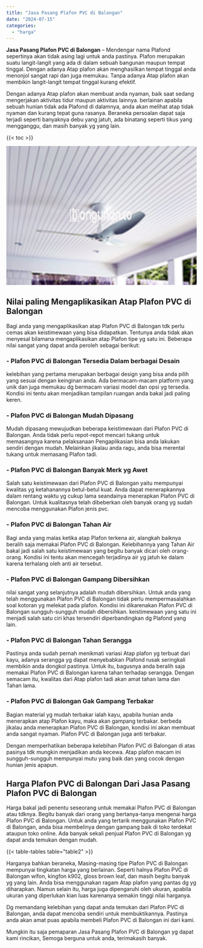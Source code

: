 ```yaml
---
title: "Jasa Pasang Plafon PVC di Balongan"
date: "2024-07-15"
categories: 
  - "harga"
---
```


**Jasa Pasang Plafon PVC di Balongan** – Mendengar nama Plafond sepertinya akan tidak asing lagi untuk anda pastinya. Plafon merupakan suatu langit-langit yang ada di dalam sebuah bangunan maupun tempat tinggal. Dengan adanya Atap plafon akan menghasilkan tempat tinggal anda menonjol sangat rapi dan juga memukau. Tanpa adanya Atap plafon akan membikin langit-langit tempat tinggal kurang efektif.

Dengan adanya Atap plafon akan membuat anda nyaman, baik saat sedang mengerjakan aktivitas tidur maupun aktivitas lainnya. berlainan apabila sebuah hunian tidak ada Plafond di dalamnya, anda akan melihat atap tidak nyaman dan kurang tepat guna rasanya. Beraneka persoalan dapat saja terjadi seperti banyaknya debu yang jatuh, ada binatang seperti tikus yang mengganggu, dan masih banyak yg yang lain.

{{< toc >}}

![Jasa Pasang Plafon PVC di Balongan](/images/flafond-pvc-murah30.png)

## Nilai paling Mengaplikasikan Atap Plafon PVC di Balongan

Bagi anda yang mengaplikasikan atap Plafon PVC di Balongan tdk perlu cemas akan keistimewaan yang bisa didapatkan. Tentunya anda tidak akan menyesal bilamana mengaplikasikan atap Plafon tipe yg satu ini. Beberapa nilai sangat yang dapat anda peroleh sebagai berikut:

### \- Plafon PVC di Balongan Tersedia Dalam berbagai Desain

kelebihan yang pertama merupakan berbagai design yang bisa anda pilih yang sesuai dengan keinginan anda. Ada bermacam-macam platform yang unik dan juga memukau dg bermacam variasi model dan opsi yg tersedia. Kondisi ini tentu akan menjadikan tampilan ruangan anda bakal jadi paling keren.

### \- Plafon PVC di Balongan Mudah Dipasang

Mudah dipasang mewujudkan beberapa keistimewaan dari Plafon PVC di Balongan. Anda tidak perlu repot-repot mencari tukang untuk memasangnya karena pelaksanaan Pengaplikasian bisa anda lakukan sendiri dengan mudah. Melainkan jikalau anda ragu, anda bisa merental tukang untuk memasang Plafon tadi.

### \- Plafon PVC di Balongan Banyak Merk yg Awet

Salah satu keistimewaan dari Plafon PVC di Balongan yaitu mempunyai kwalitas yg ketahanannya betul-betul kuat. Anda dapat menerapkannya dalam rentang waktu yg cukup lama seandainya menerapkan Plafon PVC di Balongan. Untuk kualitasnya telah dibeberkan oleh banyak orang yg sudah mencoba menggunakan Plafon jenis pvc.

### \- Plafon PVC di Balongan Tahan Air

Bagi anda yang malas ketika atap Plafon terkena air, alangkah baiknya beralih saja memakai Plafon PVC di Balongan. Kelebihannya yang Tahan Air bakal jadi salah satu keistimewaan yang begitu banyak dicari oleh orang-orang. Kondisi ini tentu akan mencegah terjadinya air yg jatuh ke dalam karena terhalang oleh anti air tersebut.

### \- Plafon PVC di Balongan Gampang Dibersihkan

nilai sangat yang selanjutnya adalah mudah dibersihkan. Untuk anda yang telah menggunakan Plafon PVC di Balongan tidak perlu mempermasalahkan soal kotoran yg melekat pada plafon. Kondisi ini dikarenakan Plafon PVC di Balongan sungguh-sungguh mudah dibersihkan. keistimewaan yang satu ini menjadi salah satu ciri khas tersendiri diperbandingkan dg Plafond yang lain.

### \- Plafon PVC di Balongan Tahan Serangga

Pastinya anda sudah pernah menikmati variasi Atap plafon yg terbuat dari kayu, adanya serangga yg dapat menyebabkan Plafond rusak seringkali membikin anda dongkol pastinya. Untuk itu, bagusnya anda beralih saja memakai Plafon PVC di Balongan karena tahan terhadap serangga. Dengan semacam itu, kwalitas dari Atap plafon tadi akan amat tahan lama dan Tahan lama.

### \- Plafon PVC di Balongan Gak Gampang Terbakar

Bagian material yg mudah terbakar ialah kayu, apabila hunian anda menerapkan atap Plafon kayu, maka akan gampang terbakar. berbeda jikalau anda menerapkan Plafon PVC di Balongan, kondisi ini akan membuat anda sangat nyaman. Plafon PVC di Balongan juga anti terbakar.

Dengan memperhatikan beberapa kelebihan Plafon PVC di Balongan di atas pasinya tdk mungkin menjadikan anda kecewa. Atap plafon macam ini sungguh-sungguh mempunyai mutu yang baik dan yang cocok dengan hunian jenis apapun.

## Harga Plafon PVC di Balongan Dari Jasa Pasang Plafon PVC di Balongan

Harga bakal jadi penentu seseorang untuk memakai Plafon PVC di Balongan atau tdknya. Begitu banyak dari orang yang bertanya-tanya mengenai harga Plafon PVC di Balongan. Untuk anda yang tertarik menggunakan Plafon PVC di Balongan, anda bisa membelinya dengan gampang baik di toko terdekat ataupun toko online. Ada banyak sekali penjual Plafon PVC di Balongan yg dapat anda temukan dengan mudah.

{{< table-tables table="table2" >}}

Harganya bahkan beraneka, Masing-masing tipe Plafon PVC di Balongan mempunyai tingkatan harga yang berlainan. Seperti halnya Plafon PVC di Balongan wifon, kingfon k902, gloss brown leaf, dan masih begitu banyak yg yang lain. Anda bisa menggunakan ragam Atap plafon yang pantas dg yg diharapkan. Namun selain itu, harga juga dipengaruhi oleh ukuran, apabila ukuran yang diperlukan kian luas karenanya semakin tinggi nilai harganya.

Dg memandang kelebihan yang dapat anda temukan dari Plafon PVC di Balongan, anda dapat mencoba sendiri untuk membuktikannya. Pastinya anda akan amat puas apabila membeli Plafon PVC di Balongan ini dari kami.

Mungkin itu saja pemaparan Jasa Pasang Plafon PVC di Balongan yg dapat kami rincikan, Semoga berguna untuk anda, terimakasih banyak.
